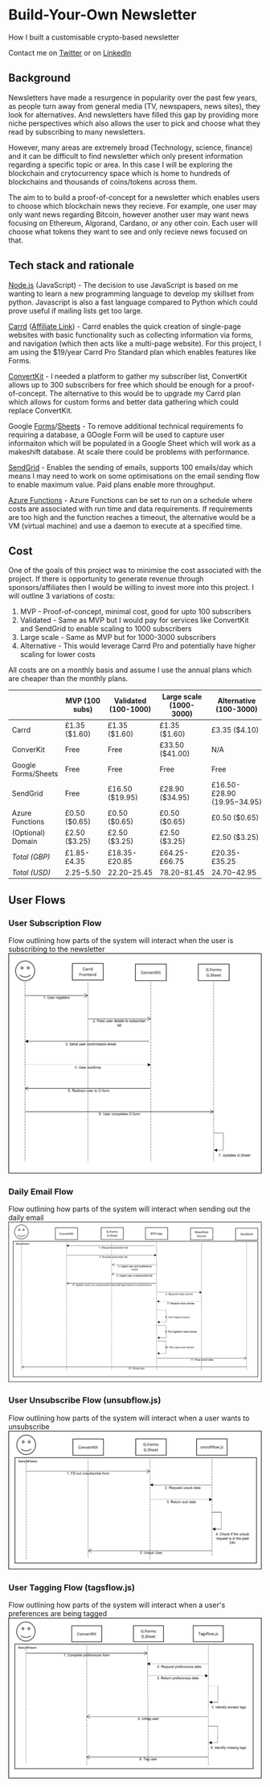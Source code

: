 # Build-Your-Own Newsletter 
How I built a customisable crypto-based newsletter

Contact me on [Twitter](https://twitter.com/FarzanAkhtar1) or on [LinkedIn](https://www.linkedin.com/in/farzan-a-088644127/)

## Background
Newsletters have made a resurgence in popularity over the past few years, as people turn away from general media (TV, newspapers, news sites), they look for alternatives. And newsletters have filled this gap by providing more niche perspectives which also allows the user to pick and choose what they read by subscribing to many newsletters.

However, many areas are extremely broad (Technology, science, finance) and it can be difficult to find newsletter which only present information regarding a specific topic or area. In this case I will be exploring the blockchain and crytocurrency space which is home to hundreds of blockchains and thousands of coins/tokens across them.

The aim to to build a proof-of-concept for a newsletter which enables users to choose which blockchain news they recieve. For example, one user may only want news regarding Bitcoin, however another user may want news focusing on Ethereum, Algorand, Cardano, or any other coin. Each user will choose what tokens they want to see and only recieve news focused on that. 

## Tech stack and rationale

[Node.js](https://nodejs.org/en) (JavaScript) - The decision to use JavaScript is based on me wanting to learn a new programming language to develop my skillset from python. Javascript is also a fast language compared to Python which could prove useful if mailing lists get too large.

[Carrd](https://carrd.co/) ([Affiliate Link](https://try.carrd.co/w545yzx2)) - Carrd enables the quick creation of single-page websites with basic functionality such as collecting information via forms, and navigation (which then acts like a multi-page website). For this project, I am using the $19/year Carrd Pro Standard plan which enables features like Forms.

[ConvertKit](https://convertkit.com/) - I needed a platform to gather my subscriber list, ConvertKit allows up to 300 subscribers for free which should be enough for a proof-of-concept. The alternative to this would be to upgrade my Carrd plan which allows for custom forms and better data gathering which could replace ConvertKit.

Google [Forms](https://forms.google.com/)/[Sheets](https://sheets.google.com/) - To remove additional technical requirements fo requiring a database, a GOogle Form will be used to capture user informaiton which will be populated in a Google Sheet which will work as a makeshift database. At scale there could be problems with performance.

[SendGrid](https://sendgrid.com/) - Enables the sending of emails, supports 100 emails/day which means I may need to work on some optimisations on the email sending flow to enable maximum value. Paid plans enable more throughput.

[Azure Functions](https://azure.microsoft.com/en-gb/products/functions) - Azure Functions can be set to run on a schedule where costs are associated with run time and data requirements. If requirements are too high and the function reaches a timeout, the alternative would be a VM (virtual machine) and use a daemon to execute at a specified time.

## Cost
One of the goals of this project was to minimise the cost associated with the project. If there is opportunity to generate revenue through sponsors/affiliates then I would be willing to invest more into this project. I will outline 3 variations of costs:
1. MVP - Proof-of-concept, minimal cost, good for upto 100 subscribers
2. Validated - Same as MVP but I would pay for services like ConvertKit and SendGrid to enable scaling to 1000 subscribers
3. Large scale - Same as MVP but for 1000-3000 subscribers
4. Alternative - This would leverage Carrd Pro and potentially have higher scaling for lower costs

All costs are on a monthly basis and  assume I use the annual plans which are cheaper than the monthly plans.

| | MVP (100 subs) | Validated (100-1000) | Large scale (1000-3000) | Alternative (100-3000) |
| --- | --- | --- | --- | --- |
| Carrd | £1.35 ($1.60) | £1.35 ($1.60) | £1.35 ($1.60) | £3.35 ($4.10) |
| ConverKit | Free | Free | £33.50 ($41.00) | N/A |
| Google Forms/Sheets | Free | Free | Free | Free |
| SendGrid | Free | £16.50 ($19.95) | £28.90 ($34.95) | £16.50-£28.90 ($19.95-$34.95) |
| Azure Functions | £0.50 ($0.65) | £0.50 ($0.65) | £0.50 ($0.65) | £0.50 ($0.65) |
| (Optional) Domain | £2.50 ($3.25) | £2.50 ($3.25) | £2.50 ($3.25) | £2.50 ($3.25) |
| *Total (GBP)* | £1.85-£4.35 | £18.35-£20.85 | £64.25-£66.75 | £20.35-£35.25 |
| *Total (USD)* | $2.25-$5.50 | $22.20-$25.45 | $78.20-$81.45 | $24.70-$42.95 |

## User Flows

### User Subscription Flow
Flow outlining how parts of the system will interact when the user is subscribing to the newsletter
![alt text](https://github.com/FarzanAkhtar1/build-your-own-newsletter/blob/main/UML%20Diagrams/Subscribe%20flow.jpg)

### Daily Email Flow
Flow outlining how parts of the system will interact when sending out the daily email
![alt text](https://github.com/FarzanAkhtar1/build-your-own-newsletter/blob/main/UML%20Diagrams/Email%20flow.jpg)

### User Unsubscribe Flow (unsubflow.js)
Flow outlining how parts of the system will interact when a user wants to unsubscribe
![alt text](https://github.com/FarzanAkhtar1/build-your-own-newsletter/blob/main/UML%20Diagrams/Unsubscribe%20flow.jpg)

### User Tagging Flow (tagsflow.js)
Flow outlining how parts of the system will interact when a user's preferences are being tagged
![alt text](https://github.com/FarzanAkhtar1/build-your-own-newsletter/blob/main/UML%20Diagrams/Tagging%20flow.jpg)


